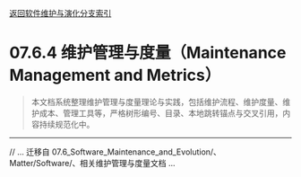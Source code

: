 [返回软件维护与演化分支索引](./README.md)

# 07.6.4 维护管理与度量（Maintenance Management and Metrics）

> 本文档系统整理维护管理与度量理论与实践，包括维护流程、维护度量、维护成本、管理工具等，严格树形编号、目录、本地跳转锚点与交叉引用，内容持续规范化中。

---

// ... 迁移自 07.6_Software_Maintenance_and_Evolution/、Matter/Software/、相关维护管理与度量文档 ... 